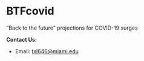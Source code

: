 # BTFcovid
“Back to the future” projections for COVID-19 surges

<b>Contact Us: </b>

* Email: txl646@miami.edu
